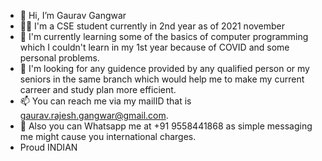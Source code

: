 - 👋 Hi, I’m Gaurav Gangwar
- 🧑‍🎓 I'm a CSE student currently in 2nd year as of 2021 november
- 🌱 I'm currently learning some of the basics of computer programming which I couldn't learn in my 1st year because of COVID and some personal problems.
- 💞️ I'm looking for any guidence provided by any qualified person or my seniors in the same branch which would help me to make my current carreer and study plan more efficient.
- 📫 You can reach me via my mailID that is gaurav.rajesh.gangwar@gmail.com.
- 📱 Also you can Whatsapp me at +91 9558441868 as simple messaging me might cause you international charges.
-  Proud INDIAN


<!---
ryder3383/ryder3383 is a ✨ special ✨ repository because its `README.md` (this file) appears on your GitHub profile.
You can click the Preview link to take a look at your changes.
--->
